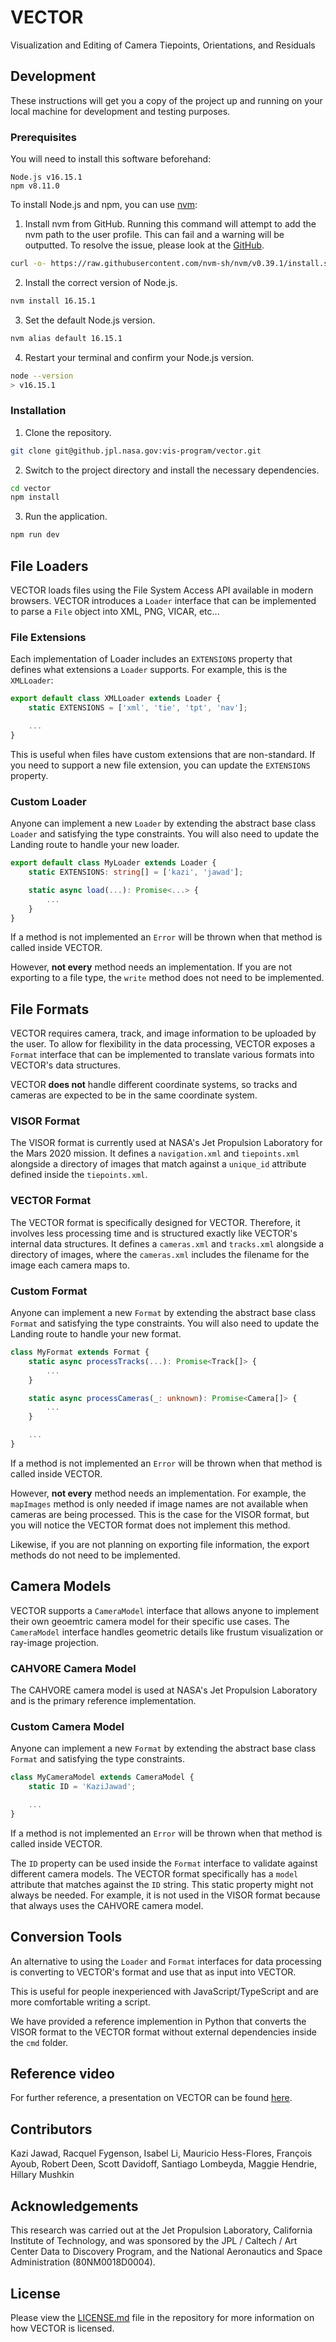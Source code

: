 # VECTOR

Visualization and Editing of Camera Tiepoints, Orientations, and Residuals

## Development

These instructions will get you a copy of the project up and running on your local machine for development and testing purposes.

### Prerequisites

You will need to install this software beforehand:

```
Node.js v16.15.1
npm v8.11.0
```

To install Node.js and npm, you can use [nvm](https://github.com/nvm-sh/nvm):

1. Install nvm from GitHub. Running this command will attempt to add the nvm path to the user profile. This can fail and a warning will be outputted. To resolve the issue, please look at the [GitHub](https://github.com/nvm-sh/nvm#install--update-script).

```bash
curl -o- https://raw.githubusercontent.com/nvm-sh/nvm/v0.39.1/install.sh | bash
```

2. Install the correct version of Node.js.

```bash
nvm install 16.15.1
```

3. Set the default Node.js version.

```bash
nvm alias default 16.15.1
```

4. Restart your terminal and confirm your Node.js version.

```bash
node --version
> v16.15.1
```

### Installation

1. Clone the repository.

```bash
git clone git@github.jpl.nasa.gov:vis-program/vector.git
```

2. Switch to the project directory and install the necessary dependencies.

```bash
cd vector
npm install
```

3. Run the application.

```bash
npm run dev
```

## File Loaders

VECTOR loads files using the File System Access API available in modern browsers. VECTOR introduces a `Loader` interface that can be implemented to parse a `File` object into XML, PNG, VICAR, etc...

### File Extensions

Each implementation of Loader includes an `EXTENSIONS` property that defines what extensions a `Loader` supports. For example, this is the `XMLLoader`:

```typescript
export default class XMLLoader extends Loader {
    static EXTENSIONS = ['xml', 'tie', 'tpt', 'nav'];

    ...
}
```

This is useful when files have custom extensions that are non-standard. If you need to support a new file extension, you can update the `EXTENSIONS` property.

### Custom Loader

Anyone can implement a new `Loader` by extending the abstract base class `Loader` and satisfying the type constraints. You will also need to update the Landing route to handle your new loader.

```typescript
export default class MyLoader extends Loader {
    static EXTENSIONS: string[] = ['kazi', 'jawad'];

    static async load(...): Promise<...> {
        ...
    }
}
```

If a method is not implemented an `Error` will be thrown when that method is called inside VECTOR.

However, **not every** method needs an implementation. If you are not exporting to a file type, the `write` method does not need to be implemented.

## File Formats

VECTOR requires camera, track, and image information to be uploaded by the user.
To allow for flexibility in the data processing, VECTOR exposes a `Format` interface that can be implemented to translate various formats into VECTOR's data structures.

VECTOR **does not** handle different coordinate systems, so tracks and cameras are expected to be in the same coordinate system.

### VISOR Format

The VISOR format is currently used at NASA's Jet Propulsion Laboratory for the Mars 2020 mission.
It defines a `navigation.xml` and `tiepoints.xml` alongside a directory of images that match against a `unique_id` attribute defined inside the `tiepoints.xml`.

### VECTOR Format

The VECTOR format is specifically designed for VECTOR. Therefore, it involves less processing time and is structured exactly like VECTOR's internal data structures.
It defines a `cameras.xml` and `tracks.xml` alongside a directory of images, where the `cameras.xml` includes the filename for the image each camera maps to.

### Custom Format

Anyone can implement a new `Format` by extending the abstract base class `Format` and satisfying the type constraints. You will also need to update the Landing route to handle your new format.

```typescript
class MyFormat extends Format {
    static async processTracks(...): Promise<Track[]> {
        ...
    }

    static async processCameras(_: unknown): Promise<Camera[]> {
        ...
    }

    ...
}
```

If a method is not implemented an `Error` will be thrown when that method is called inside VECTOR.

However, **not every** method needs an implementation.
For example, the `mapImages` method is only needed if image names are not available when cameras are being processed. This is the case for the VISOR format, but you will notice the VECTOR format does not implement this method.

Likewise, if you are not planning on exporting file information, the export methods do not need to be implemented.

## Camera Models

VECTOR supports a `CameraModel` interface that allows anyone to implement their own geoemtric camera model for their specific use cases. The `CameraModel` interface handles geometric details like frustum visualization or ray-image projection.

### CAHVORE Camera Model

The CAHVORE camera model is used at NASA's Jet Propulsion Laboratory and is the primary reference implementation.

### Custom Camera Model

Anyone can implement a new `Format` by extending the abstract base class `Format` and satisfying the type constraints.

```typescript
class MyCameraModel extends CameraModel {
    static ID = 'KaziJawad';

    ...
}
```

If a method is not implemented an `Error` will be thrown when that method is called inside VECTOR.

The `ID` property can be used inside the `Format` interface to validate against different camera models.
The VECTOR format specifically has a `model` attribute that matches against the `ID` string.
This static property might not always be needed. For example, it is not used in the VISOR format because that always uses the CAHVORE camera model.

## Conversion Tools

An alternative to using the `Loader` and `Format` interfaces for data processing is converting to VECTOR's format and use that as input into VECTOR.

This is useful for people inexperienced with JavaScript/TypeScript and are more comfortable writing a script.

We have provided a reference implemention in Python that converts the VISOR format to the VECTOR format without external dependencies inside the `cmd` folder.

## Reference video

For further reference, a presentation on VECTOR can be found [here]( https://youtu.be/zjR8CbQ5nPM).

## Contributors

Kazi Jawad, Racquel Fygenson, Isabel Li, Mauricio Hess-Flores, François Ayoub, Robert Deen, Scott Davidoff, Santiago Lombeyda, Maggie Hendrie, Hillary Mushkin

## Acknowledgements

This research was carried out at the Jet Propulsion Laboratory, California Institute of Technology, and was sponsored by the JPL / Caltech / Art Center Data to Discovery Program, and the National Aeronautics and Space Administration (80NM0018D0004).

## License

Please view the [LICENSE.md](LICENSE.md) file in the repository for more information on how VECTOR is licensed.
